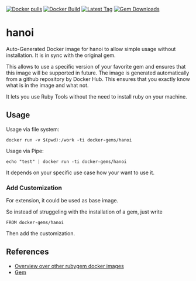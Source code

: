 [![Docker pulls](https://img.shields.io/docker/pulls/rubygem/hanoi.svg)](https://hub.docker.com/r/rubygem/hanoi/)
[![Docker Build](https://img.shields.io/docker/automated/rubygem/hanoi.svg)](https://hub.docker.com/r/rubygem/hanoi/)
[![Latest Tag](https://img.shields.io/github/tag/docker-rubygem/hanoi.svg)](https://hub.docker.com/r/rubygem/hanoi/)
[![Gem Downloads](https://img.shields.io/gem/dt/hanoi.svg)](https://rubygems.org/gems/hanoi/)
# hanoi

Auto-Generated Docker image for hanoi to allow simple usage without installation.
It is in sync with the original gem.

This allows to use a specific version of your favorite gem and ensures that this image will be supported in future.
The image is generated automatically from a github repository by Docker Hub.
This ensures that you exactly know what is in the image and what not.

It lets you use Ruby Tools without the need to install ruby on your machine.

## Usage

Usage via file system:

`docker run -v $(pwd):/work -ti docker-gems/hanoi`

Usage via Pipe:

`echo "test" | docker run -ti docker-gems/hanoi`

It depends on your specific use case how your want to use it.

### Add Customization

For extension, it could be used as base image.

So instead of struggeling with the installation of a gem, just write

`FROM docker-gems/hanoi`

Then add the customization.

## References

 - [Overview over other rubygem docker images](https://github.com/thinkbot/docker-rubygem)
 - [Gem](https://rubygems.org/gems/hanoi/)
